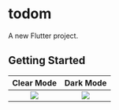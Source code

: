 # todom

A new Flutter project.

## Getting Started

Clear Mode            |  Dark Mode
:-------------------------:|:-------------------------:
![](https://user-images.githubusercontent.com/84721342/202869249-13a48fc0-f679-4818-a008-a8190404b7ee.png)  |  ![](https://user-images.githubusercontent.com/84721342/202869250-0bf20221-4fed-41e1-8d2e-97ee45a8e3c7.png)
